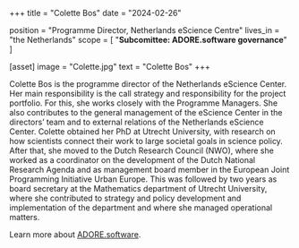 +++
title = "Colette Bos"
date = "2024-02-26"

position = "Programme Director, Netherlands eScience Centre"
lives_in = "the Netherlands"
scope = [
    "**Subcomittee: ADORE.software governance**"
]

[asset]
  image = "Colette.jpg"
  text = "Colette Bos"
+++

Colette Bos is the programme director of the Netherlands eScience Center. Her main responsibility is the call strategy and responsibility for the project portfolio. For this, she works closely with the Programme Managers. She also contributes to the general management of the eScience Center in the directors’ team and to external relations of the Netherlands eScience Center. Colette obtained her PhD at Utrecht University, with research on how scientists connect their work to large societal goals in science policy. After that, she moved to the Dutch Research Council (NWO), where she worked as a coordinator on the development of the Dutch National Research Agenda and as management board member in the European Joint Programming Initiative Urban Europe. This was followed by two years as board secretary at the Mathematics department of Utrecht University, where she contributed to strategy and policy development and implementation of the department and where she managed operational matters.

Learn more about [ADORE.software](https://adore.software/).
